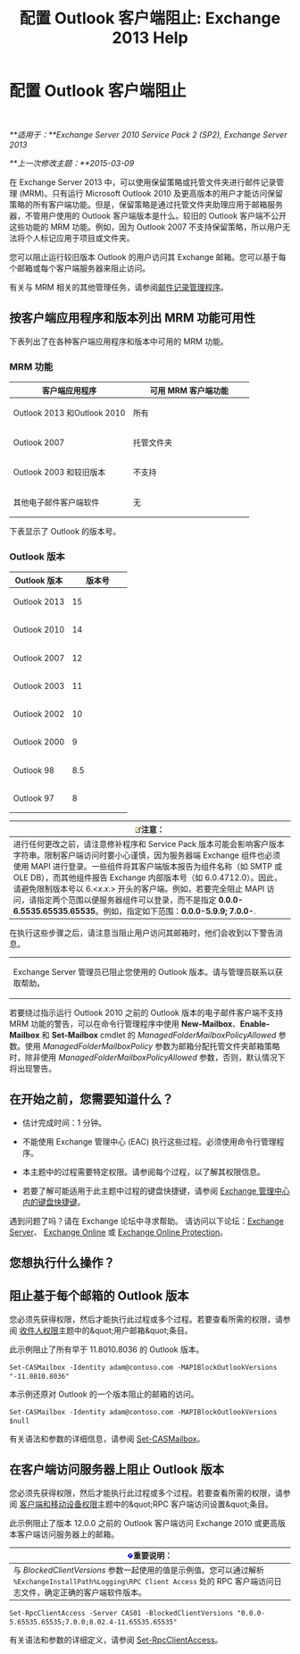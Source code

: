 ﻿---
title: '配置 Outlook 客户端阻止: Exchange 2013 Help'
TOCTitle: 配置 Outlook 客户端阻止
ms:assetid: 3a579c83-8bc7-4adc-a25c-8eb6eed7220c
ms:mtpsurl: https://technet.microsoft.com/zh-cn/library/Dd335207(v=EXCHG.150)
ms:contentKeyID: 51408217
ms.date: 05/21/2018
mtps_version: v=EXCHG.150
ms.translationtype: MT
---

# 配置 Outlook 客户端阻止

 

_**适用于：**Exchange Server 2010 Service Pack 2 (SP2), Exchange Server 2013_

_**上一次修改主题：**2015-03-09_

在 Exchange Server 2013 中，可以使用保留策略或托管文件夹进行邮件记录管理 (MRM)。只有运行 Microsoft Outlook 2010 及更高版本的用户才能访问保留策略的所有客户端功能。但是，保留策略是通过托管文件夹助理应用于邮箱服务器，不管用户使用的 Outlook 客户端版本是什么。较旧的 Outlook 客户端不公开这些功能的 MRM 功能。例如，因为 Outlook 2007 不支持保留策略，所以用户无法将个人标记应用于项目或文件夹。

您可以阻止运行较旧版本 Outlook 的用户访问其 Exchange 邮箱。您可以基于每个邮箱或每个客户端服务器来阻止访问。

有关与 MRM 相关的其他管理任务，请参阅[邮件记录管理程序](messaging-records-management-procedures-exchange-2013-help.md)。

## 按客户端应用程序和版本列出 MRM 功能可用性

下表列出了在各种客户端应用程序和版本中可用的 MRM 功能。

### MRM 功能

<table>
<colgroup>
<col style="width: 50%" />
<col style="width: 50%" />
</colgroup>
<thead>
<tr class="header">
<th>客户端应用程序</th>
<th>可用 MRM 客户端功能</th>
</tr>
</thead>
<tbody>
<tr class="odd">
<td><p>Outlook 2013 和Outlook 2010</p></td>
<td><p>所有</p></td>
</tr>
<tr class="even">
<td><p>Outlook 2007</p></td>
<td><p>托管文件夹</p></td>
</tr>
<tr class="odd">
<td><p>Outlook 2003 和较旧版本</p></td>
<td><p>不支持</p></td>
</tr>
<tr class="even">
<td><p>其他电子邮件客户端软件</p></td>
<td><p>无</p></td>
</tr>
</tbody>
</table>


下表显示了 Outlook 的版本号。

### Outlook 版本

<table>
<colgroup>
<col style="width: 50%" />
<col style="width: 50%" />
</colgroup>
<thead>
<tr class="header">
<th>Outlook 版本</th>
<th>版本号</th>
</tr>
</thead>
<tbody>
<tr class="odd">
<td><p>Outlook 2013</p></td>
<td><p>15</p></td>
</tr>
<tr class="even">
<td><p>Outlook 2010</p></td>
<td><p>14</p></td>
</tr>
<tr class="odd">
<td><p>Outlook 2007</p></td>
<td><p>12</p></td>
</tr>
<tr class="even">
<td><p>Outlook 2003</p></td>
<td><p>11</p></td>
</tr>
<tr class="odd">
<td><p>Outlook 2002</p></td>
<td><p>10</p></td>
</tr>
<tr class="even">
<td><p>Outlook 2000</p></td>
<td><p>9</p></td>
</tr>
<tr class="odd">
<td><p>Outlook 98</p></td>
<td><p>8.5</p></td>
</tr>
<tr class="even">
<td><p>Outlook 97</p></td>
<td><p>8</p></td>
</tr>
</tbody>
</table>


<table>
<thead>
<tr class="header">
<th><img src="images/Bb124558.note(EXCHG.150).gif" title="注意" alt="注意" />注意：</th>
</tr>
</thead>
<tbody>
<tr class="odd">
<td>进行任何更改之前，请注意修补程序和 Service Pack 版本可能会影响客户版本字符串。限制客户端访问时要小心谨慎，因为服务器端 Exchange 组件也必须使用 MAPI 进行登录。一些组件将其客户端版本报告为组件名称（如 SMTP 或 OLE DB），而其他组件报告 Exchange 内部版本号（如 6.0.4712.0）。因此，请避免限制版本号以 6.&lt;<em>x</em>.<em>x</em>.&gt; 开头的客户端。例如，若要完全阻止 MAPI 访问，请指定两个范围以便服务器组件可以登录，而不是指定 <strong>0.0.0-6.5535.65535.65535</strong>。例如，指定如下范围：<strong>0.0.0-5.9.9; 7.0.0-</strong>.</td>
</tr>
</tbody>
</table>


在执行这些步骤之后，请注意当阻止用户访问其邮箱时，他们会收到以下警告消息。


<table>
<colgroup>
<col style="width: 100%" />
</colgroup>
<tbody>
<tr class="odd">
<td><p>Exchange Server 管理员已阻止您使用的 Outlook 版本。请与管理员联系以获取帮助。</p></td>
</tr>
</tbody>
</table>


若要绕过指示运行 Outlook 2010 之前的 Outlook 版本的电子邮件客户端不支持 MRM 功能的警告，可以在命令行管理程序中使用 **New-Mailbox**、**Enable-Mailbox** 和 **Set-Mailbox** cmdlet 的 *ManagedFolderMailboxPolicyAllowed* 参数。使用 *ManagedFolderMailboxPolicy* 参数为邮箱分配托管文件夹邮箱策略时，除非使用 *ManagedFolderMailboxPolicyAllowed* 参数，否则，默认情况下将出现警告。

## 在开始之前，您需要知道什么？

  - 估计完成时间：1 分钟。

  - 不能使用 Exchange 管理中心 (EAC) 执行这些过程。必须使用命令行管理程序。

  - 本主题中的过程需要特定权限。请参阅每个过程，以了解其权限信息。

  - 若要了解可能适用于此主题中过程的键盘快捷键，请参阅 [Exchange 管理中心内的键盘快捷键](keyboard-shortcuts-in-the-exchange-admin-center-exchange-online-protection-help.md)。

遇到问题了吗？请在 Exchange 论坛中寻求帮助。 请访问以下论坛：[Exchange Server](https://go.microsoft.com/fwlink/p/?linkid=60612)、 [Exchange Online](https://go.microsoft.com/fwlink/p/?linkid=267542) 或 [Exchange Online Protection](https://go.microsoft.com/fwlink/p/?linkid=285351)。

## 您想执行什么操作？

## 阻止基于每个邮箱的 Outlook 版本

您必须先获得权限，然后才能执行此过程或多个过程。若要查看所需的权限，请参阅 [收件人权限](recipients-permissions-exchange-2013-help.md)主题中的\&quot;用户邮箱\&quot;条目。

此示例阻止了所有早于 11.8010.8036 的 Outlook 版本。

    Set-CASMailbox -Identity adam@contoso.com -MAPIBlockOutlookVersions "-11.8010.8036"

本示例还原对 Outlook 的一个版本阻止的邮箱的访问。

    Set-CASMailbox -Identity adam@contoso.com -MAPIBlockOutlookVersions $null

有关语法和参数的详细信息，请参阅 [Set-CASMailbox](https://technet.microsoft.com/zh-cn/library/bb125264\(v=exchg.150\))。

## 在客户端访问服务器上阻止 Outlook 版本

您必须先获得权限，然后才能执行此过程或多个过程。若要查看所需的权限，请参阅 [客户端和移动设备权限](clients-and-mobile-devices-permissions-exchange-2013-help.md)主题中的\&quot;RPC 客户端访问设置\&quot;条目。

此示例阻止了版本 12.0.0 之前的 Outlook 客户端访问 Exchange 2010 或更高版本客户端访问服务器上的邮箱。

<table>
<thead>
<tr class="header">
<th><img src="images/Bb124558.important(EXCHG.150).gif" title="重要说明" alt="重要说明" />重要说明：</th>
</tr>
</thead>
<tbody>
<tr class="odd">
<td>与 <em>BlockedClientVersions</em> 参数一起使用的值是示例值。您可以通过解析 <code>%ExchangeInstallPath%Logging\RPC Client Access</code> 处的 RPC 客户端访问日志文件，确定正确的客户端软件版本。</td>
</tr>
</tbody>
</table>


    Set-RpcClientAccess -Server CAS01 -BlockedClientVersions "0.0.0-5.65535.65535;7.0.0;8.02.4-11.65535.65535"

有关语法和参数的详细定义，请参阅 [Set-RpcClientAccess](https://technet.microsoft.com/zh-cn/library/dd351072\(v=exchg.150\))。

